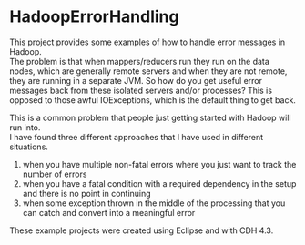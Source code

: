 HadoopErrorHandling
===================

This project provides some examples of how to handle error messages in Hadoop.  
The problem is that when mappers/reducers run they run on the data nodes, which
are generally remote servers and when they are not remote, they are running in 
a separate JVM.  So how do you get useful error messages back from these isolated
servers and/or processes?  This is opposed to those awful IOExceptions, which is 
the default thing to get back.  

This is a common problem that people just getting started with Hadoop will run into.  
I have found three different approaches that I have used in different situations.  

1) when you have multiple non-fatal errors where you just want to track the number
   of errors
2) when you have a fatal condition with a required dependency in the setup and there
   is no point in continuing
3) when some exception thrown in the middle of the processing that you can catch and 
   convert into a meaningful error

These example projects were created using Eclipse and with CDH 4.3.
